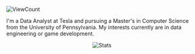 ![ViewCount](https://views.whatilearened.today/views/github/johnk726/johnk726.svg?cache=remove)

I'm a Data Analyst at Tesla and pursuing a Master\'s in Computer Science from the University of Pennsylvania. My interests currently are in data engineering or game development.

<p align="center">
  <img title="Stats" src="https://github-readme-stats.vercel.app/api?username=johki9&show_icons=true&theme=vue-dark"/>
</p>
